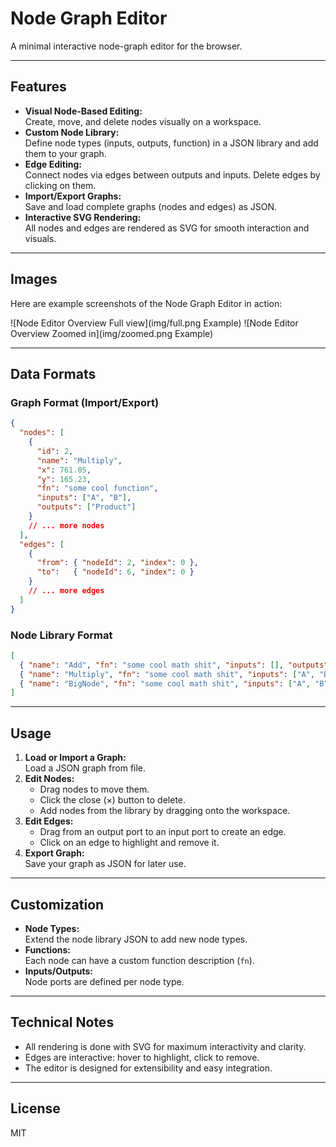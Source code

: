 # Node Graph Editor

A minimal interactive node-graph editor for the browser.

---

## Features

- **Visual Node-Based Editing:**  
  Create, move, and delete nodes visually on a workspace.
- **Custom Node Library:**  
  Define node types (inputs, outputs, function) in a JSON library and add them to your graph.
- **Edge Editing:**  
  Connect nodes via edges between outputs and inputs. Delete edges by clicking on them.
- **Import/Export Graphs:**  
  Save and load complete graphs (nodes and edges) as JSON.
- **Interactive SVG Rendering:**  
  All nodes and edges are rendered as SVG for smooth interaction and visuals.

---


## Images

Here are example screenshots of the Node Graph Editor in action:

![Node Editor Overview Full view](img/full.png Example)
![Node Editor Overview Zoomed in](img/zoomed.png Example)

---

## Data Formats

### **Graph Format (Import/Export)**
```json
{
  "nodes": [
    {
      "id": 2,
      "name": "Multiply",
      "x": 761.05,
      "y": 165.23,
      "fn": "some cool function",
      "inputs": ["A", "B"],
      "outputs": ["Product"]
    }
    // ... more nodes
  ],
  "edges": [
    {
      "from": { "nodeId": 2, "index": 0 },
      "to":   { "nodeId": 6, "index": 0 }
    }
    // ... more edges
  ]
}
```

### **Node Library Format**
```json
[
  { "name": "Add", "fn": "some cool math shit", "inputs": [], "outputs": ["Sum"] },
  { "name": "Multiply", "fn": "some cool math shit", "inputs": ["A", "B"], "outputs": ["Product"] },
  { "name": "BigNode", "fn": "some cool math shit", "inputs": ["A", "B", "C", "D", "E"], "outputs": ["R1", "R2", "R3", "R4"] }
]
```

---

## Usage

1. **Load or Import a Graph:**  
   Load a JSON graph from file.
2. **Edit Nodes:**  
   - Drag nodes to move them.
   - Click the close (×) button to delete.
   - Add nodes from the library by dragging onto the workspace.
3. **Edit Edges:**  
   - Drag from an output port to an input port to create an edge.
   - Click on an edge to highlight and remove it.
4. **Export Graph:**  
   Save your graph as JSON for later use.

---

## Customization

- **Node Types:**  
  Extend the node library JSON to add new node types.
- **Functions:**  
  Each node can have a custom function description (`fn`).
- **Inputs/Outputs:**  
  Node ports are defined per node type.

---

## Technical Notes

- All rendering is done with SVG for maximum interactivity and clarity.
- Edges are interactive: hover to highlight, click to remove.
- The editor is designed for extensibility and easy integration.

---

## License

MIT
